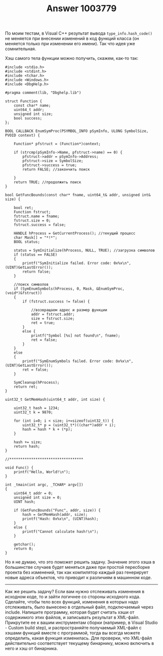 ﻿---
title: "Answer 1003779"
se.owner.user_id: 240512
se.owner.display_name: "MSDN.WhiteKnight"
se.owner.link: "https://ru.stackoverflow.com/users/240512/msdn-whiteknight"
se.answer_id: 1003779
se.question_id: 1003049
se.post_type: answer
se.score: 1
se.is_accepted: True
---
<p>По моим тестам, в Visual C++ результат вывода <code>type_info.hash_code()</code> не меняется при внесении изменений в код функций класса (он меняется только при изменении его имени). Так что идея уже сомнительная.</p>

<p>Хэш самого тела функции можно получить, скажем, как-то так:</p>

<pre class="lang-cpp prettyprint-override"><code>#include &lt;stdio.h&gt;
#include &lt;stdint.h&gt;
#include &lt;tchar.h&gt;
#include &lt;Windows.h&gt;
#include &lt;DbgHelp.h&gt;

#pragma comment(lib, "Dbghelp.lib")

struct Function {
    const char* name;   
    uint64_t addr;
    unsigned int size;
    bool success;
};

BOOL CALLBACK EnumSymProc(PSYMBOL_INFO pSymInfo, ULONG SymbolSize, PVOID context) {

    Function* pfstruct = (Function*)context; 

    if (strcmp(pSymInfo-&gt;Name, pfstruct-&gt;name) == 0) {      
        pfstruct-&gt;addr = pSymInfo-&gt;Address; 
        pfstruct-&gt;size = SymbolSize;
        pfstruct-&gt;success = true;
        return FALSE; //закончить поиск

    }
    return TRUE; //продолжить поиск
}

bool GetFuncBounds(const char* fname, uint64_t&amp; addr, unsigned int&amp; size) {

    bool ret;
    Function fstruct;
    fstruct.name = fname;
    fstruct.size = 0;
    fstruct.success = false;

    HANDLE hProcess = GetCurrentProcess(); //текущий процесс
    char Mask[] = "*!*"; 
    BOOL status;

    status = SymInitialize(hProcess, NULL, TRUE); //загрузка символов
    if (status == FALSE)
    {
        printf("SymInitialize failed. Error code: 0x%x\n", (UINT)GetLastError());
        return false;
    }

    //поиск символов
    if (SymEnumSymbols(hProcess, 0, Mask, &amp;EnumSymProc, (void*)&amp;fstruct))
    {
        if (fstruct.success != false) {

            //возвращаем адрес и размер функции
            addr = fstruct.addr;
            size = fstruct.size; 
            ret = true;
        }
        else {
            printf("Symbol [%s] not found\n", fname);
            ret = false;
        }
    }
    else
    {
        printf("SymEnumSymbols failed. Error code: 0x%x\n", (UINT)GetLastError());
        ret = false;
    }

    SymCleanup(hProcess);
    return ret;
}

uint32_t GetMemHash(uint64_t addr, int size) {

    uint32_t hash = 1234;
    uint32_t k = 9870;

    for (int i=0; i &lt; size; i+=sizeof(uint32_t)) {
        uint32_t* p = (uint32_t*)((char*)addr + i);
        hash = hash * k + (*p);
    }

    hash += size;
    return hash;
}

//**********************************

void Func() {   
    printf("Hello, World!\n");  
}

int _tmain(int argc, _TCHAR* argv[])
{   
    uint64_t addr = 0;
    unsigned int size = 0;
    UINT hash;  

    if (GetFuncBounds("Func", addr, size)) {
        hash = GetMemHash(addr, size);
        printf("Hash: 0x%x\n", (UINT)hash);
    }
    else {
        printf("Cannot calculate hash!\n");
    }

    getchar();
    return 0;
}
</code></pre>

<p>Но я не думаю, что это поможет решить задачу. Значение этого хэша в большинстве случаев будет меняться даже при простой пересборке проекта без изменений, так как компилятор каждый раз генерирует новые адреса объектов, что приводит к различиям в машинном коде.</p>

<hr>

<p>Как же решить задачу? Если вам нужно отслеживать изменения в исходном коде, то и зайти логичнее со стороны исходного кода. Сделайте, чтобы тело всех функций, изменения в которых надо отслеживать, было вынесено в отдельный файл, подключаемый через include. Напишите программу, которая будет считать хэши от содержимого этих файлов, и записывать результат в XML-файл. Прикрутите ее к вашим инструментам сборки (например, в Visual Studio - Custom build step), и распространяйте получаемый XML-файл с хэшами функций вместе с программой, тогда вы всегда можете определить, какая функция изменилась. Для проверки, что XML-файл действительно соответствует текущему бинарнику, можно включить в него и хэш от бинарника.</p>

